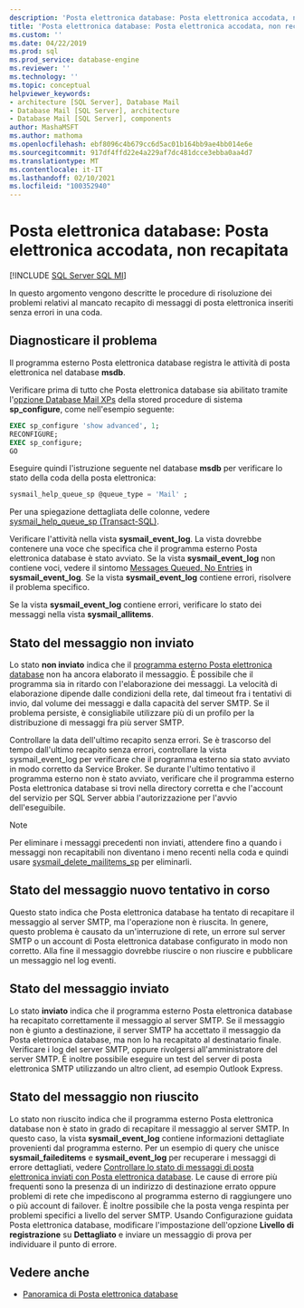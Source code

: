 ```yaml
---
description: 'Posta elettronica database: Posta elettronica accodata, non recapitata'
title: 'Posta elettronica database: Posta elettronica accodata, non recapitata | Microsoft Docs'
ms.custom: ''
ms.date: 04/22/2019
ms.prod: sql
ms.prod_service: database-engine
ms.reviewer: ''
ms.technology: ''
ms.topic: conceptual
helpviewer_keywords:
- architecture [SQL Server], Database Mail
- Database Mail [SQL Server], architecture
- Database Mail [SQL Server], components
author: MashaMSFT
ms.author: mathoma
ms.openlocfilehash: ebf8096c4b679cc6d5ac01b164bb9ae4bb014e6e
ms.sourcegitcommit: 917df4ffd22e4a229af7dc481dcce3ebba0aa4d7
ms.translationtype: MT
ms.contentlocale: it-IT
ms.lasthandoff: 02/10/2021
ms.locfileid: "100352940"
---
```

# <a name="database-mail-mail-queued-not-delivered"></a>Posta elettronica database: Posta elettronica accodata, non recapitata 
[!INCLUDE [SQL Server SQL MI](../../includes/applies-to-version/sql-asdbmi.md)]

In questo argomento vengono descritte le procedure di risoluzione dei problemi relativi al mancato recapito di messaggi di posta elettronica inseriti senza errori in una coda.

## <a name="diagnose-the-problem"></a>Diagnosticare il problema 

Il programma esterno Posta elettronica database registra le attività di posta elettronica nel database **msdb**.

Verificare prima di tutto che Posta elettronica database sia abilitato tramite l'[opzione Database Mail XPs](../../database-engine/configure-windows/database-mail-xps-server-configuration-option.md) della stored procedure di sistema **sp_configure**, come nell'esempio seguente:

```sql 
EXEC sp_configure 'show advanced', 1;  
RECONFIGURE; 
EXEC sp_configure; 
GO
```

Eseguire quindi l'istruzione seguente nel database **msdb** per verificare lo stato della coda della posta elettronica:

```sql
sysmail_help_queue_sp @queue_type = 'Mail' ;
```

Per una spiegazione dettagliata delle colonne, vedere [sysmail_help_queue_sp (Transact-SQL)](../system-stored-procedures/sysmail-help-queue-sp-transact-sql.md#result-set).

Verificare l'attività nella vista **sysmail_event_log**. La vista dovrebbe contenere una voce che specifica che il programma esterno Posta elettronica database è stato avviato. Se la vista **sysmail_event_log** non contiene voci, vedere il sintomo [Messages Queued, No Entries](database-mail-common-errors.md#database-mail-queued-no-entries-in-sysmail_event_log-or-windows-application-event-log) in **sysmail_event_log**. Se la vista **sysmail_event_log** contiene errori, risolvere il problema specifico.

Se la vista **sysmail_event_log** contiene errori, verificare lo stato dei messaggi nella vista **sysmail_allitems**.

## <a name="message-status-unsent"></a>Stato del messaggio non inviato 

Lo stato **non inviato** indica che il [programma esterno Posta elettronica database](database-mail-external-program.md) non ha ancora elaborato il messaggio. È possibile che il programma sia in ritardo con l'elaborazione dei messaggi. La velocità di elaborazione dipende dalle condizioni della rete, dal timeout fra i tentativi di invio, dal volume dei messaggi e dalla capacità del server SMTP. Se il problema persiste, è consigliabile utilizzare più di un profilo per la distribuzione di messaggi fra più server SMTP.

Controllare la data dell'ultimo recapito senza errori. Se è trascorso del tempo dall'ultimo recapito senza errori, controllare la vista sysmail_event_log per verificare che il programma esterno sia stato avviato in modo corretto da Service Broker. Se durante l'ultimo tentativo il programma esterno non è stato avviato, verificare che il programma esterno Posta elettronica database si trovi nella directory corretta e che l'account del servizio per SQL Server abbia l'autorizzazione per l'avvio dell'eseguibile.

   > [!NOTE]
   > Per eliminare i messaggi precedenti non inviati, attendere fino a quando i messaggi non recapitabili non diventano i meno recenti nella coda e quindi usare [sysmail_delete_mailitems_sp](../system-stored-procedures/sysmail-delete-mailitems-sp-transact-sql.md) per eliminarli.

## <a name="message-status-retrying"></a>Stato del messaggio nuovo tentativo in corso

Questo stato indica che Posta elettronica database ha tentato di recapitare il messaggio al server SMTP, ma l'operazione non è riuscita. In genere, questo problema è causato da un'interruzione di rete, un errore sul server SMTP o un account di Posta elettronica database configurato in modo non corretto. Alla fine il messaggio dovrebbe riuscire o non riuscire e pubblicare un messaggio nel log eventi.

## <a name="message-status-sent"></a>Stato del messaggio inviato

Lo stato **inviato** indica che il programma esterno Posta elettronica database ha recapitato correttamente il messaggio al server SMTP. Se il messaggio non è giunto a destinazione, il server SMTP ha accettato il messaggio da Posta elettronica database, ma non lo ha recapitato al destinatario finale. Verificare i log del server SMTP, oppure rivolgersi all'amministratore del server SMTP. È inoltre possibile eseguire un test del server di posta elettronica SMTP utilizzando un altro client, ad esempio Outlook Express.

## <a name="message-status-failed"></a>Stato del messaggio non riuscito

Lo stato non riuscito indica che il programma esterno Posta elettronica database non è stato in grado di recapitare il messaggio al server SMTP. In questo caso, la vista **sysmail_event_log** contiene informazioni dettagliate provenienti dal programma esterno. Per un esempio di query che unisce **sysmail_faileditems** e **sysmail_event_log** per recuperare i messaggi di errore dettagliati, vedere [Controllare lo stato di messaggi di posta elettronica inviati con Posta elettronica database](check-the-status-of-e-mail-messages-sent-with-database-mail.md). Le cause di errore più frequenti sono la presenza di un indirizzo di destinazione errato oppure problemi di rete che impediscono al programma esterno di raggiungere uno o più account di failover. È inoltre possibile che la posta venga respinta per problemi specifici a livello del server SMTP. Usando Configurazione guidata Posta elettronica database, modificare l'impostazione dell'opzione **Livello di registrazione** su **Dettagliato** e inviare un messaggio di prova per individuare il punto di errore.



##  <a name="see-also"></a><a name="RelatedContent"></a> Vedere anche
  
-  [Panoramica di Posta elettronica database](database-mail.md)

  
  
